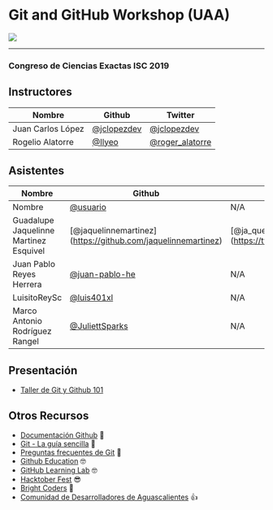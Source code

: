 # Git and GitHub Workshop (UAA)

![](https://github.githubassets.com/images/modules/logos_page/GitHub-Logo.png)

---
### Congreso de Ciencias Exactas ISC 2019

## Instructores 

| Nombre      | Github | Twitter |
| ----------- | ----------- | ----------- |
| Juan Carlos López      | [@jclopezdev](https://github.com/jclopezdev) | [@jclopezdev](https://twitter.com/jclopezdev) |
| Rogelio Alatorre   | [@Ilyeo](https://github.com/Ilyeo) | [@roger_alatorre](https://twitter.com/roger_alatorre) |

## Asistentes
| Nombre      | Github | Twitter |
| ----------- | ----------- | ----------- |
| Nombre            | [@usuario](https://github.com/usuario) | N/A |
| Guadalupe Jaquelinne Martinez Esquivel | [@jaquelinnemartinez] (https://github.com/jaquelinnemartinez) | [@ja_quemate] (https://twitter.com/@ja_quemate) |
| Juan Pablo Reyes Herrera      | [@juan-pablo-he](https://github.com/juan-pablo-he) | N/A |
| LuisitoReySc	    | [@luis401xl](https://github.com/LuisitoReySc) | N/A |
| Marco Antonio Rodríguez Rangel            | [@JuliettSparks](https://github.com/JuliettSparks) | N/A |

## Presentación
* [Taller de Git y Github 101](https://docs.google.com/presentation/d/1DtTlWPGSeL7lq84ifD7ph-BeEzl70qUOJobuODTq8_E/edit?usp=sharing)

## Otros Recursos
* [Documentación Github](https://git-scm.com/doc) 📁
* [Git - La guía sencilla](https://rogerdudler.github.io/git-guide/index.es.html) 📘
* [Preguntas frecuentes de Git](https://es.stackoverflow.com/questions/tagged/git?sort=frequent&pageSize=50) 📁
* [Github Education](https://education.github.com) 🤓
* [GitHub Learning Lab](https://lab.github.com/) 🤓
* [Hacktober Fest](https://hacktoberfest.digitalocean.com/) 😎
* [Bright Coders](https://brightcoders.com) 🤘
* [Comunidad de Desarrolladores de Aguascalientes](https://facebook.com/agscode/) 👍
